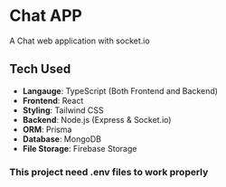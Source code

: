 # Chat APP

A Chat web application with socket.io

## Tech Used

- **Langauge**: TypeScript (Both Frontend and Backend)
- **Frontend**: React
- **Styling**: Tailwind CSS
- **Backend**: Node.js (Express & Socket.io)
- **ORM**: Prisma
- **Database**: MongoDB
- **File Storage**: Firebase Storage

### This project need .env files to work properly